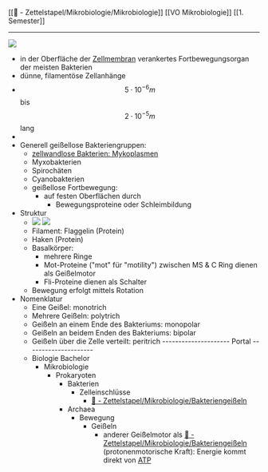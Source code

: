 [[📄 - Zettelstapel/Mikrobiologie/Mikrobiologie]] [[VO Mikrobiologie]] [[1. Semester]]

---

![](https://www.spektrum.de/lexika/images/bio/fff657.jpg)
- in der Oberfläche der [Zellmembran](Biologie-Bachelor/Mikrobiologie/Prokaryoten/Bakterien/Zellmembran.md) verankertes Fortbewegungsorgan der meisten Bakterien
- dünne, filamentöse Zellanhänge
- $$ 5\cdot10^{-6}m $$ bis $$ 2\cdot10^{-5}m $$  lang
- 
- Generell geißellose Bakteriengruppen:
	- [zellwandlose Bakterien: Mykoplasmen](Biologie-Bachelor/Mikrobiologie/Prokaryoten/Bakterien/Zellwand/zellwandlose-Bakterien:-Mykoplasmen.md)
	- Myxobakterien
	- Spirochäten
	- Cyanobakterien
	- geißellose Fortbewegung:
		- auf festen Oberflächen durch 
			- Bewegungsproteine oder Schleimbildung
- Struktur
	- ![](https://remnote-user-data.s3.amazonaws.com/r8L0M6SmwbtZxWSXfIE5qY_Vakm95m0Y_GgWjsUlScra_tfnQdnDpGwN0Xmm2-6k79RkIeO9dALCjFt1KH90NjlNPjTm4ywAOBfHwHPULhNn1ydSJXD312FIEzwQGMq2)  ![](https://remnote-user-data.s3.amazonaws.com/va6v5PvClROHnW7dxXE1x5FQjz2JT_Ec9yUt4404Pnz_0YUlSHwKDhKzLgf65tCkt6Rv3ZkxpeCj-DZXBBv-R_2-xejHJb9fLJnAaMoPO5DQm18f1tBHNEw8iY7Vj7yf)  
	- Filament: Flaggelin (Protein)
	- Haken (Protein)
	- Basalkörper:
		- mehrere Ringe
		- Mot-Proteine ("mot" für "motility") zwischen MS & C Ring dienen als Geißelmotor
		- Fli-Proteine dienen als Schalter
	- Bewegung erfolgt mittels Rotation
- Nomenklatur
	- Eine Geißel: monotrich
	- Mehrere Geißeln: polytrich
	- Geißeln an einem Ende des Bakteriums: monopolar
	- Geißeln an beidem Enden des Bakteriums: bipolar
	- Geißeln über die Zelle verteilt: peritrich
--------------------- Portal ---------------------
	- Biologie Bachelor
		- Mikrobiologie
			- Prokaryoten
				- Bakterien
					- Zelleinschlüsse
						- [📄 - Zettelstapel/Mikrobiologie/Bakteriengeißeln](%F0%9F%93%84%20-%20Zettelstapel/Mikrobiologie/Bakteriengei%C3%9Feln.md)
				- Archaea
					- Bewegung
						- Geißeln
							- anderer Geißelmotor als [📄 - Zettelstapel/Mikrobiologie/Bakteriengeißeln](%F0%9F%93%84%20-%20Zettelstapel/Mikrobiologie/Bakteriengei%C3%9Feln.md) (protonenmotorische Kraft): Energie kommt direkt von [ATP](ATP.md)
